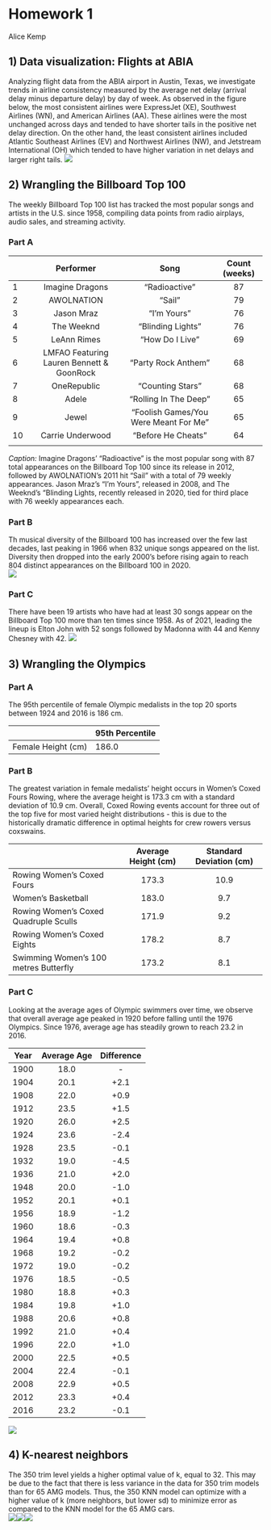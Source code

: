 Homework 1
================
Alice Kemp

## **1) Data visualization: Flights at ABIA**

Analyzing flight data from the ABIA airport in Austin, Texas, we
investigate trends in airline consistency measured by the average net
delay (arrival delay minus departure delay) by day of week. As observed
in the figure below, the most consistent airlines were ExpressJet (XE),
Southwest Airlines (WN), and American Airlines (AA). These airlines were
the most unchanged across days and tended to have shorter tails in the
positive net delay direction. On the other hand, the least consistent
airlines included Atlantic Southeast Airlines (EV) and Northwest
Airlines (NW), and Jetstream International (OH) which tended to have
higher variation in net delays and larger right tails.
![](Homework-1_files/figure-gfm/abia-1.gif)<!-- -->

## **2) Wrangling the Billboard Top 100**

The weekly Billboard Top 100 list has tracked the most popular songs and
artists in the U.S. since 1958, compiling data points from radio
airplays, audio sales, and streaming activity.  
### **Part A**

|     |               **Performer**               |               **Song**                | **Count (weeks)** |
|-----|:-----------------------------------------:|:-------------------------------------:|:-----------------:|
| 1   |              Imagine Dragons              |             “Radioactive”             |        87         |
| 2   |                AWOLNATION                 |                “Sail”                 |        79         |
| 3   |                Jason Mraz                 |              “I’m Yours”              |        76         |
| 4   |                The Weeknd                 |           “Blinding Lights”           |        76         |
| 5   |                LeAnn Rimes                |            “How Do I Live”            |        69         |
| 6   | LMFAO Featuring Lauren Bennett & GoonRock |          “Party Rock Anthem”          |        68         |
| 7   |                OneRepublic                |           “Counting Stars”            |        68         |
| 8   |                   Adele                   |         “Rolling In The Deep”         |        65         |
| 9   |                   Jewel                   | “Foolish Games/You Were Meant For Me” |        65         |
| 10  |             Carrie Underwood              |          “Before He Cheats”           |        64         |
|     |                                           |                                       |                   |

*Caption:* Imagine Dragons’ “Radioactive” is the most popular song with
87 total appearances on the Billboard Top 100 since its release in 2012,
followed by AWOLNATION’s 2011 hit “Sail” with a total of 79 weekly
appearances. Jason Mraz’s “I’m Yours”, released in 2008, and The
Weeknd’s “Blinding Lights, recently released in 2020, tied for third
place with 76 weekly appearances each.

### **Part B**

Th musical diversity of the Billboard 100 has increased over the few
last decades, last peaking in 1966 when 832 unique songs appeared on the
list. Diversity then dropped into the early 2000’s before rising again
to reach 804 distinct appearances on the Billboard 100 in 2020.  
![](Homework-1_files/figure-gfm/billboard_b-1.png)<!-- -->

### **Part C**

There have been 19 artists who have had at least 30 songs appear on the
Billboard Top 100 more than ten times since 1958. As of 2021, leading
the lineup is Elton John with 52 songs followed by Madonna with 44 and
Kenny Chesney with 42.
![](Homework-1_files/figure-gfm/billboard_c-1.png)<!-- -->

## **3) Wrangling the Olympics**

### **Part A**

The 95th percentile of female Olympic medalists in the top 20 sports
between 1924 and 2016 is 186 cm.

|                    | **95th Percentile** |
|--------------------|---------------------|
| Female Height (cm) | 186.0               |

### **Part B**

The greatest variation in female medalists’ height occurs in Women’s
Coxed Fours Rowing, where the average height is 173.3 cm with a standard
deviation of 10.9 cm. Overall, Coxed Rowing events account for three out
of the top five for most varied height distributions - this is due to
the historically dramatic difference in optimal heights for crew rowers
versus coxswains.

|                                       | **Average Height (cm)** | **Standard Deviation (cm)** |
|---------------------------------------|:-----------------------:|:---------------------------:|
| Rowing Women’s Coxed Fours            |          173.3          |            10.9             |
| Women’s Basketball                    |          183.0          |             9.7             |
| Rowing Women’s Coxed Quadruple Sculls |          171.9          |             9.2             |
| Rowing Women’s Coxed Eights           |          178.2          |             8.7             |
| Swimming Women’s 100 metres Butterfly |          173.2          |             8.1             |

### **Part C**

Looking at the average ages of Olympic swimmers over time, we observe
that overall average age peaked in 1920 before falling until the 1976
Olympics. Since 1976, average age has steadily grown to reach 23.2 in
2016.

| **Year** | **Average Age** | **Difference** |
|:--------:|:---------------:|:--------------:|
|   1900   |      18.0       |       \-       |
|   1904   |      20.1       |      +2.1      |
|   1908   |      22.0       |      +0.9      |
|   1912   |      23.5       |      +1.5      |
|   1920   |      26.0       |      +2.5      |
|   1924   |      23.6       |      -2.4      |
|   1928   |      23.5       |      -0.1      |
|   1932   |      19.0       |      -4.5      |
|   1936   |      21.0       |      +2.0      |
|   1948   |      20.0       |      -1.0      |
|   1952   |      20.1       |      +0.1      |
|   1956   |      18.9       |      -1.2      |
|   1960   |      18.6       |      -0.3      |
|   1964   |      19.4       |      +0.8      |
|   1968   |      19.2       |      -0.2      |
|   1972   |      19.0       |      -0.2      |
|   1976   |      18.5       |      -0.5      |
|   1980   |      18.8       |      +0.3      |
|   1984   |      19.8       |      +1.0      |
|   1988   |      20.6       |      +0.8      |
|   1992   |      21.0       |      +0.4      |
|   1996   |      22.0       |      +1.0      |
|   2000   |      22.5       |      +0.5      |
|   2004   |      22.4       |      -0.1      |
|   2008   |      22.9       |      +0.5      |
|   2012   |      23.3       |      +0.4      |
|   2016   |      23.2       |      -0.1      |

![](Homework-1_files/figure-gfm/olympics_c-1.png)<!-- -->

## **4) K-nearest neighbors**

The 350 trim level yields a higher optimal value of k, equal to 32. This
may be due to the fact that there is less variance in the data for 350
trim models than for 65 AMG models. Thus, the 350 KNN model can optimize
with a higher value of k (more neighbors, but lower sd) to minimize
error as compared to the KNN model for the 65 AMG cars.  
![](Homework-1_files/figure-gfm/sclass-1.png)<!-- -->![](Homework-1_files/figure-gfm/sclass-2.png)<!-- -->![](Homework-1_files/figure-gfm/sclass-3.png)<!-- -->
